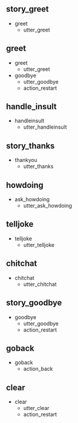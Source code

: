 ## story_greet <!--- The name of the story. It is not mandatory, but useful for debugging. -->
* greet <!--- User input expressed as intent. In this case it represents users message 'Hello'. -->
  - utter_greet <!--- The response of the chatbot expressed as an action. In this case it represents chatbot's response 'Hello, how can I help?' -->

## greet
* greet
  - utter_greet
* goodbye
  - utter_goodbye
  - action_restart

## handle_insult
* handleinsult
  - utter_handleinsult

## story_thanks
* thankyou
  - utter_thanks

## howdoing
* ask_howdoing
  - utter_ask_howdoing

## telljoke
* telljoke
  - utter_telljoke

## chitchat
* chitchat
  - utter_chitchat

## story_goodbye
* goodbye
  - utter_goodbye
  - action_restart

## goback
* goback
  - action_back

## clear
* clear
  - utter_clear
  - action_restart